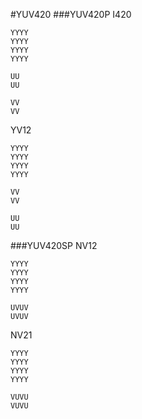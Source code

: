 #YUV420
###YUV420P
I420
<!---->
	YYYY
	YYYY
	YYYY
	YYYY

	UU
	UU

	VV
	VV
YV12
<!---->
	YYYY
	YYYY
	YYYY
	YYYY

	VV
	VV

	UU
	UU

###YUV420SP
NV12
<!---->
	YYYY
	YYYY
	YYYY
	YYYY

	UVUV
	UVUV
NV21
<!---->
	YYYY
	YYYY
	YYYY
	YYYY

	VUVU
	VUVU